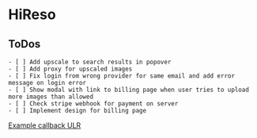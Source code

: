 # HiReso

## ToDos

    - [ ] Add upscale to search results in popover
    - [ ] Add proxy for upscaled images
    - [ ] Fix login from wrong provider for same email and add error message on login error
    - [ ] Show modal with link to billing page when user tries to upload more images than allowed
    - [ ] Check stripe webhook for payment on server
    - [ ] Implement design for billing page

[Example callback ULR](https://serp-mvp-progand.vercel.app/?callbackUrl=https%3A%2F%2Fserp-mvp-progand.vercel.app%2F%3FcallbackUrl%3Dhttps%253A%252F%252Fserp-mvp-progand.vercel.app%252F%253FcallbackUrl%253Dhttps%25253A%25252F%25252Fserp-mvp-progand.vercel.app%25252F%2526error%253DOAuthAccountNotLinked%2523%26error%3DOAuthAccountNotLinked%23&error=OAuthAccountNotLinked#)
